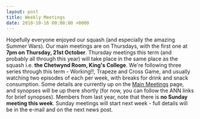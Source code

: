 ```yaml
---
layout: post
title: Weekly Meetings
date: 2010-10-16 00:00:00 +0000
---
```


Hopefully everyone enjoyed our squash (and especially the amazing Summer Wars). Our main meetings are on Thursdays, with the first one at **7pm on
Thursday, 21st October**. Thursday meetings this term (and probably all through this year) will take place in the same place as the squash i.e.
**the Chetwynd Room, King's College**.
We're following three series through this term - Working!!, Trapeze and Cross Game, and usually watching two episodes of each
per week, with breaks for drink and snack consumption. Some details are currently up on the [
Main Meetings](/meetings/main) page, and synopses will be up there shortly (for now, you can follow the ANN links for brief synopses).
Members from last year, note that there is **no Sunday meeting this week**. Sunday meetings will start next week - full details will be in the e-mail
and on the next news post.
